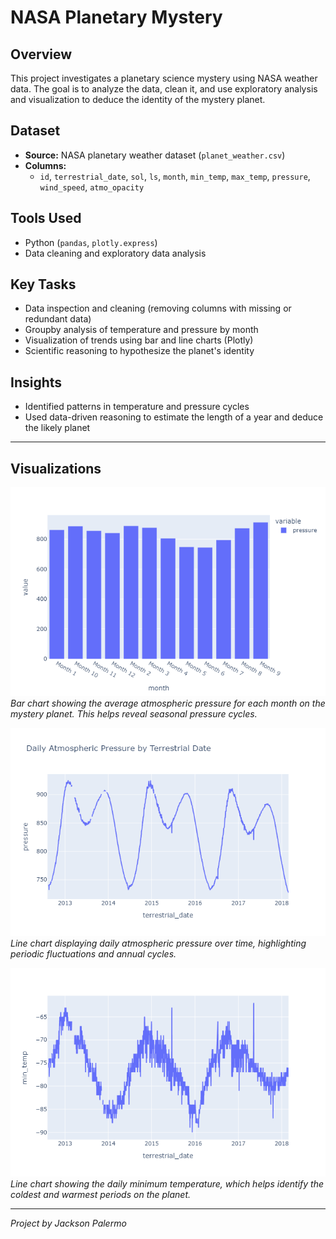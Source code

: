 # NASA Planetary Mystery

## Overview
This project investigates a planetary science mystery using NASA weather data. The goal is to analyze the data, clean it, and use exploratory analysis and visualization to deduce the identity of the mystery planet.

## Dataset
- **Source:** NASA planetary weather dataset (`planet_weather.csv`)
- **Columns:** 
  - `id`, `terrestrial_date`, `sol`, `ls`, `month`, `min_temp`, `max_temp`, `pressure`, `wind_speed`, `atmo_opacity`

## Tools Used
- Python (`pandas`, `plotly.express`)
- Data cleaning and exploratory data analysis

## Key Tasks
- Data inspection and cleaning (removing columns with missing or redundant data)
- Groupby analysis of temperature and pressure by month
- Visualization of trends using bar and line charts (Plotly)
- Scientific reasoning to hypothesize the planet's identity

## Insights
- Identified patterns in temperature and pressure cycles
- Used data-driven reasoning to estimate the length of a year and deduce the likely planet

---

## Visualizations

![Bar chart of the average atmospheric pressure by month](bar%20chart%20of%20the%20average%20atmospheric%20pressure%20by%20month.png)\
*Bar chart showing the average atmospheric pressure for each month on the mystery planet. This helps reveal seasonal pressure cycles.*

![Line chart of the daily atmospheric pressure by terrestrial date](line%20chart%20of%20the%20daily%20atmospheric%20pressure%20by%20terrestrial%20date.png)\
*Line chart displaying daily atmospheric pressure over time, highlighting periodic fluctuations and annual cycles.*

![Line chart of the daily minimum temp](line%20chart%20of%20the%20daily%20minimum%20temp.png)\
*Line chart showing the daily minimum temperature, which helps identify the coldest and warmest periods on the planet.*

---
*Project by Jackson Palermo* 
